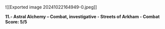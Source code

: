 ![[Exported image 20241022164949-0.jpeg]]

**11.- Astral Alchemy – Combat, investigative - Streets of Arkham - Combat Score: 5/5**